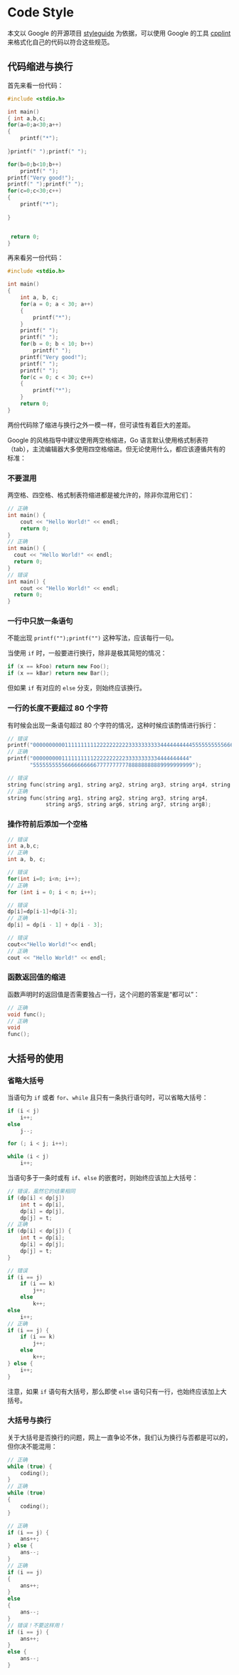 # Code Style

本文以 Google 的开源项目 [styleguide](https://github.com/google/styleguide) 为依据，可以使用 Google 的工具 [cpplint](https://github.com/google/styleguide/tree/gh-pages/cpplint) 来格式化自己的代码以符合这些规范。

## 代码缩进与换行

首先来看一份代码：

```C++
#include <stdio.h>

int main()
{ int a,b,c;
for(a=0;a<30;a++)
{
    printf("*");
    
}printf(" ");printf(" ");

for(b=0;b<10;b++)
    printf(" ");
printf("Very good!");
printf(" ");printf(" ");
for(c=0;c<30;c++)
{
    printf("*");
    
}  


 return 0;
}
```

再来看另一份代码：

```C++
#include <stdio.h>

int main()
{
    int a, b, c;
    for(a = 0; a < 30; a++)
    {
        printf("*");   
    }
    printf(" ");
    printf(" ");
    for(b = 0; b < 10; b++)
        printf(" ");
    printf("Very good!");
    printf(" ");
    printf(" ");
    for(c = 0; c < 30; c++)
    {
        printf("*");    
    }  
    return 0;
}
```

两份代码除了缩进与换行之外一模一样，但可读性有着巨大的差距。

Google 的风格指导中建议使用两空格缩进，Go 语言默认使用格式制表符（tab），主流编辑器大多使用四空格缩进。但无论使用什么，都应该遵循共有的标准：

### 不要混用

两空格、四空格、格式制表符缩进都是被允许的，除非你混用它们：

```C++
// 正确
int main() {
    cout << "Hello World!" << endl;
    return 0;
}
// 正确
int main() {
  cout << "Hello World!" << endl;
  return 0;
}
// 错误
int main() {
    cout << "Hello World!" << endl;
  return 0;
}
```

### 一行中只放一条语句

不能出现 `printf("");printf("")` 这种写法，应该每行一句。

当使用 `if` 时，一般要进行换行，除非是极其简短的情况：

```C++
if (x == kFoo) return new Foo();
if (x == kBar) return new Bar();
```

但如果 `if` 有对应的 `else` 分支，则始终应该换行。

### 一行的长度不要超过 80 个字符

有时候会出现一条语句超过 80 个字符的情况，这种时候应该酌情进行拆行：

```C++
// 错误
printf("0000000000111111111122222222223333333333444444444455555555556666666666777777777788888888889999999999");
// 正确
printf("0000000001111111111222222222233333333334444444444"
       "55555555556666666666777777777788888888889999999999");

// 错误
string func(string arg1, string arg2, string arg3, string arg4, string arg5, string arg6, string arg7, string arg8);
// 正确
string func(string arg1, string arg2, string arg3, string arg4,
            string arg5, string arg6, string arg7, string arg8);
```

### 操作符前后添加一个空格

```C++
// 错误
int a,b,c;
// 正确
int a, b, c;

// 错误
for(int i=0; i<n; i++);
// 正确
for (int i = 0; i < n; i++);

// 错误
dp[i]=dp[i-1]+dp[i-3];
// 正确
dp[i] = dp[i - 1] + dp[i - 3];

// 错误
cout<<"Hello World!"<< endl;
// 正确
cout << "Hello World!" << endl;
```

### 函数返回值的缩进

函数声明时的返回值是否需要独占一行，这个问题的答案是“都可以”：

```C++
// 正确
void func();
// 正确
void
func();
```

## 大括号的使用

### 省略大括号

当语句为 `if` 或者 `for`、`while` 且只有一条执行语句时，可以省略大括号：

```C++
if (i < j)
    i++;
else
    j--;

for (; i < j; i++);

while (i < j)
    i++;
```

当语句多于一条时或有 `if`、`else` 的嵌套时，则始终应该加上大括号：

```C++
// 错误，虽然它的结果相同
if (dp[i] < dp[j])
    int t = dp[i],
    dp[i] = dp[j],
    dp[j] = t;
// 正确
if (dp[i] < dp[j]) {
    int t = dp[i];
    dp[i] = dp[j];
    dp[j] = t;
}

// 错误
if (i == j)
    if (i == k)
        j++;
    else
        k++;
else
    i++;
// 正确
if (i == j) {
    if (i == k)
        j++;
    else
        k++;
} else {
    i++;
}
```

注意，如果 `if` 语句有大括号，那么即使 `else` 语句只有一行，也始终应该加上大括号。

### 大括号与换行

关于大括号是否换行的问题，网上一直争论不休，我们认为换行与否都是可以的，但你决不能混用：

```C++
// 正确
while (true) {
    coding();
}
// 正确
while (true)
{
    coding();
}

// 正确
if (i == j) {
    ans++;
} else {
    ans--;
}
// 正确
if (i == j)
{
    ans++;
}
else
{
    ans--;
}
// 错误！不要这样用！
if (i == j) {
    ans++;
}
else {
    ans--;
}
```